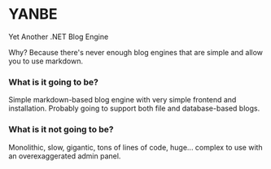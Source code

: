 YANBE
=====

Yet Another .NET Blog Engine


Why? Because there's never enough blog engines that are simple and allow you to use markdown.

### What is it going to be?

Simple markdown-based blog engine with very simple frontend and installation. Probably going to support both file and database-based blogs.

### What is it not going to be?

Monolithic, slow, gigantic, tons of lines of code, huge... complex to use with an overexaggerated admin panel.
